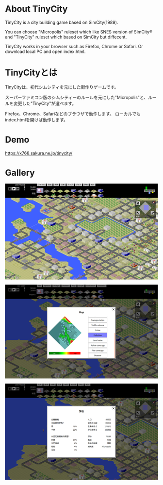 # About TinyCity

TinyCity is a city building game based on SimCity(1989).

You can choose "Micropolis" ruleset which like SNES version of SimCity® and "TinyCity" ruleset which based on SimCity but diffecent.

TinyCity works in your browser such as Firefox, Chrome or Safari.
Or download local PC and open index.html.

# TinyCityとは

TinyCityは、初代シムシティを元にした街作りゲームです。

スーパーファミコン版のシムシティーのルールを元にした"Micropolis"と、ルールを変更した"TinyCity"が選べます。

Firefox、Chrome、Safariなどのブラウザで動作します。
ローカルでもindex.htmlを開けば動作します。

# Demo

https://x768.sakura.ne.jp/tinycity/

# Gallery

![TinyCity Tokyo1](gallery/tokyo1.png)

![TinyCity Tokyo2](gallery/tokyo2.png)

![TinyCity Tokyo3](gallery/tokyo3.png)

